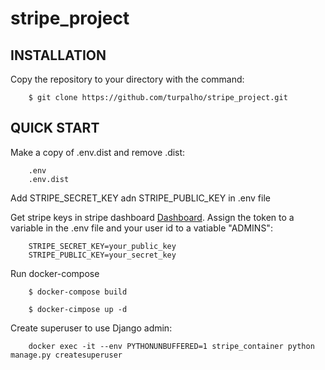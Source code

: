 # stripe_project


INSTALLATION
------------

Copy the repository to your directory with the command:

```
    $ git clone https://github.com/turpalho/stripe_project.git
```

QUICK START
-----------



Make a copy of .env.dist and remove .dist:
```
    .env
    .env.dist
```
Add STRIPE_SECRET_KEY adn STRIPE_PUBLIC_KEY in .env file

Get stripe keys in stripe dashboard [Dashboard](https://dashboard.stripe.com/).
Assign the token to a variable in the .env file and your user id to a vatiable "ADMINS":
```
    STRIPE_SECRET_KEY=your_public_key
    STRIPE_PUBLIC_KEY=your_secret_key
```


Run docker-compose

```
    $ docker-compose build
```
```
    $ docker-cimpose up -d
```


Create superuser to use Django admin:

```
    docker exec -it --env PYTHONUNBUFFERED=1 stripe_container python manage.py createsuperuser
```
